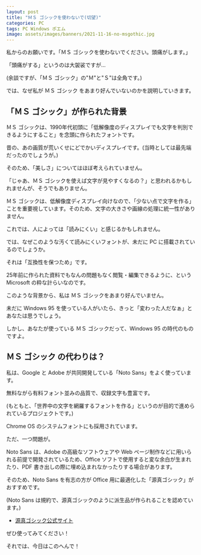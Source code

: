 ```yaml
---
layout: post
title: "ＭＳ ゴシックを使わないで(切望)"
categories: PC
tags: PC Windows ポエム
image: assets/images/banners/2021-11-16-no-msgothic.jpg
---
```


私からのお願いです。「ＭＳ ゴシックを使わないでください。頭痛がします。」

「頭痛がする」というのは大袈裟ですが...

(余談ですが、「ＭＳ ゴシック」の"Ｍ"と"Ｓ"は全角です。)

では、なぜ私が ＭＳ ゴシック をあまり好んでいないのかを説明していきます。

## 「ＭＳ ゴシック」が作られた背景
ＭＳ ゴシックは、1990年代初頭に「低解像度のディスプレイでも文字を判別できるようにすること」を念頭に作られたフォントです。

昔の、あの画質が荒いくせにどでかいディスプレイです。(当時としては最先端だったのでしょうが。)

そのため、「美しさ」についてはほぼ考えられていません。

「じゃあ、ＭＳ ゴシックを使えば文字が見やすくなるの？」と思われるかもしれませんが、そうでもありません。

ＭＳ ゴシックは、低解像度ディスプレイ向けなので、「少ない点で文字を作る」ことを重要視しています。そのため、文字の大きさや画線の処理に統一性がありません。

これでは、人によっては「読みにくい」と感じるかもしれません。

では、なぜこのような汚くて読みにくいフォントが、未だに PC に搭載されているのでしょうか。

それは「互換性を保つため」です。

25年前に作られた資料でもなんの問題もなく閲覧・編集できるように、という Microsoft の粋な計らいなのです。

このような背景から、私は ＭＳ ゴシックをあまり好んでいません。

未だに Windows 95 を使っている人がいたら、きっと「変わった人だなぁ」とあなたは思うでしょう。

しかし、あなたが使っている ＭＳ ゴシックだって、Windows 95 の時代のものですよ。

## ＭＳ ゴシック の代わりは？
私は、Google と Adobe が共同開発している「Noto Sans」をよく使っています。

無料ながら有料フォント並みの品質で、収録文字も豊富です。

(もともと、「世界中の文字を網羅するフォントを作る」というのが目的で進められているプロジェクトです。)

Chrome OS のシステムフォントにも採用されています。

ただ、一つ問題が。

Noto Sans は、Adobe の高級なソフトウェアや Web ページ制作などに用いられる前提で開発されているため、Office ソフトで使用すると変な余白が生まれたり、PDF 書き出しの際に埋め込まれなかったりする場合があります。

そのため、Noto Sans を有志の方が Office 用に最適化した「源真ゴシック」がおすすめです。

(Noto Sans は規約で、源真ゴシックのように派生品が作られることを認めています。)

- <a href="http://jikasei.me/font/genshin/" target="_blank" rel="noopener noreferrer">源真ゴシック公式サイト</a>


ぜひ使ってみてください！

それでは、今日はこのへんで！